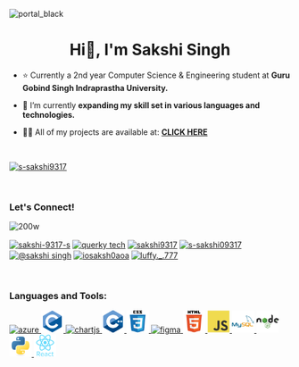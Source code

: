 
![portal_black](https://github.com/s-sakshi9317/s-sakshi9317/assets/141143973/77664ee7-0e87-42ea-ae2d-9ef587f387b5)


<h1 align="center">Hi👋, I'm Sakshi Singh</h1>   



<!--<h3 align="center">A passionate frontend developer from India</h3>-->


- ⭐ Currently a 2nd year Computer Science & Engineering student at **Guru Gobind Singh Indraprastha University.**

- 🌱 I’m currently **expanding my skill set in various languages and technologies.**

- 👨‍💻 All of my projects are available at: [**CLICK HERE**](https://github.com/s-sakshi9317?tab=repositories)

<!--- 📫 How to reach me [**✉️**](s.sakshi9317@gmail.com)-->

<br>
<p align="left"> <a href="https://github.com/ryo-ma/github-profile-trophy"><img src="https://github-profile-trophy.vercel.app/?username=s-sakshi9317" alt="s-sakshi9317" /></a> </p>
<br>
<h3 align="left">Let's Connect!</h3> 
<!--![giphy](https://github.com/s-sakshi9317/s-sakshi9317/assets/141143973/1242fd51-2074-4b00-9c31-6414de41b139)-->
<p align="right"> 

 ![200w](https://github.com/s-sakshi9317/s-sakshi9317/assets/141143973/13afd29c-7ada-4e2f-a979-c5691d56ed98)

<p align="left">
<a href="https://linkedin.com/in/sakshi-9317-s" target="blank"><img align="center" src="https://raw.githubusercontent.com/rahuldkjain/github-profile-readme-generator/master/src/images/icons/Social/linked-in-alt.svg" alt="sakshi-9317-s" height="30" width="40" /></a>
<a href="https://www.youtube.com/c/querky tech" target="blank"><img align="center" src="https://raw.githubusercontent.com/rahuldkjain/github-profile-readme-generator/master/src/images/icons/Social/youtube.svg" alt="querky tech" height="30" width="40" /></a>
<a href="https://www.codechef.com/users/sakshi9317" target="blank"><img align="center" src="https://cdn.jsdelivr.net/npm/simple-icons@3.1.0/icons/codechef.svg" alt="sakshi9317" height="30" width="40" /></a>
<a href="https://www.leetcode.com/s-sakshi09317" target="blank"><img align="center" src="https://raw.githubusercontent.com/rahuldkjain/github-profile-readme-generator/master/src/images/icons/Social/leet-code.svg" alt="s-sakshi09317" height="30" width="40" /></a>
<a href="https://www.hackerearth.com/@sakshi singh" target="blank"><img align="center" src="https://raw.githubusercontent.com/rahuldkjain/github-profile-readme-generator/master/src/images/icons/Social/hackerearth.svg" alt="@sakshi singh" height="30" width="40" /></a>
<a href="https://auth.geeksforgeeks.org/user/iosaksh0aoa" target="blank"><img align="center" src="https://raw.githubusercontent.com/rahuldkjain/github-profile-readme-generator/master/src/images/icons/Social/geeks-for-geeks.svg" alt="iosaksh0aoa" height="30" width="40" /></a>
<a href="https://discord.gg/luffy._.777" target="blank"><img align="center" src="https://raw.githubusercontent.com/rahuldkjain/github-profile-readme-generator/master/src/images/icons/Social/discord.svg" alt="luffy._.777" height="30" width="40" /></a>
</p>

<br>

<h3 align="left">Languages and Tools:</h3>
<p align="left"> <a href="https://azure.microsoft.com/en-in/" target="_blank" rel="noreferrer"> <img src="https://www.vectorlogo.zone/logos/microsoft_azure/microsoft_azure-icon.svg" alt="azure" width="40" height="40"/> </a> <a href="https://www.cprogramming.com/" target="_blank" rel="noreferrer"> <img src="https://raw.githubusercontent.com/devicons/devicon/master/icons/c/c-original.svg" alt="c" width="40" height="40"/> </a> <a href="https://www.chartjs.org" target="_blank" rel="noreferrer"> <img src="https://www.chartjs.org/media/logo-title.svg" alt="chartjs" width="40" height="40"/> </a> <a href="https://www.w3schools.com/cpp/" target="_blank" rel="noreferrer"> <img src="https://raw.githubusercontent.com/devicons/devicon/master/icons/cplusplus/cplusplus-original.svg" alt="cplusplus" width="40" height="40"/> </a> <a href="https://www.w3schools.com/css/" target="_blank" rel="noreferrer"> <img src="https://raw.githubusercontent.com/devicons/devicon/master/icons/css3/css3-original-wordmark.svg" alt="css3" width="40" height="40"/> </a> <a href="https://www.figma.com/" target="_blank" rel="noreferrer"> <img src="https://www.vectorlogo.zone/logos/figma/figma-icon.svg" alt="figma" width="40" height="40"/> </a> <a href="https://www.w3.org/html/" target="_blank" rel="noreferrer"> <img src="https://raw.githubusercontent.com/devicons/devicon/master/icons/html5/html5-original-wordmark.svg" alt="html5" width="40" height="40"/> </a> <a href="https://developer.mozilla.org/en-US/docs/Web/JavaScript" target="_blank" rel="noreferrer"> <img src="https://raw.githubusercontent.com/devicons/devicon/master/icons/javascript/javascript-original.svg" alt="javascript" width="40" height="40"/> </a> <a href="https://www.mysql.com/" target="_blank" rel="noreferrer"> <img src="https://raw.githubusercontent.com/devicons/devicon/master/icons/mysql/mysql-original-wordmark.svg" alt="mysql" width="40" height="40"/> </a> <a href="https://nodejs.org" target="_blank" rel="noreferrer"> <img src="https://raw.githubusercontent.com/devicons/devicon/master/icons/nodejs/nodejs-original-wordmark.svg" alt="nodejs" width="40" height="40"/> </a> <a href="https://www.python.org" target="_blank" rel="noreferrer"> <img src="https://raw.githubusercontent.com/devicons/devicon/master/icons/python/python-original.svg" alt="python" width="40" height="40"/> </a> <a href="https://reactjs.org/" target="_blank" rel="noreferrer"> <img src="https://raw.githubusercontent.com/devicons/devicon/master/icons/react/react-original-wordmark.svg" alt="react" width="40" height="40"/> </a> </p>

<!--<p><img align="center" src="https://github-readme-stats.vercel.app/api/top-langs?username=s-sakshi9317&show_icons=true&locale=en&layout=compact" alt="s-sakshi9317" /></p>-->
